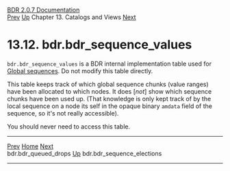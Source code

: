   [BDR 2.0.7 Documentation](README.md)                                                                                                                     
  [Prev](catalog-bdr-queued-drops.md "bdr.bdr_queued_drops")   [Up](catalogs-views.md)    Chapter 13. Catalogs and Views    [Next](catalog-bdr-sequence-elections.md "bdr.bdr_sequence_elections")  


# 13.12. bdr.bdr_sequence_values

`bdr.bdr_sequence_values` is a BDR internal implementation
table used for [Global sequences](global-sequences.md). Do not modify
this table directly.

This table keeps track of which global sequence chunks (value ranges)
have been allocated to which nodes. It does [*not*] show
which sequence chunks have been used up. (That knowledge is only kept
track of by the local sequence on a node its self in the opaque binary
`amdata` field of the sequence, so it\'s not really
accessible).

You should never need to access this table.



  ------------------------------------------------------ ------------------------------------------ ------------------------------------------------------------
  [Prev](catalog-bdr-queued-drops.md)       [Home](README.md)        [Next](catalog-bdr-sequence-elections.md)  
  bdr.bdr_queued_drops                                    [Up](catalogs-views.md)                                    bdr.bdr_sequence_elections
  ------------------------------------------------------ ------------------------------------------ ------------------------------------------------------------

